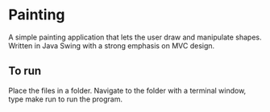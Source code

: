 # Painting

A simple painting application that lets the user draw and manipulate shapes. Written in Java Swing with a strong emphasis on MVC design.

## To run

Place the files in a folder. Navigate to the folder with a terminal window, type make run to run the program.
